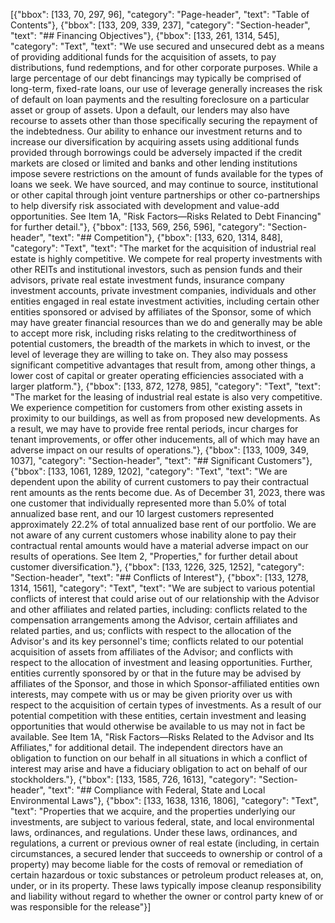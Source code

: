 [{"bbox": [133, 70, 297, 96], "category": "Page-header", "text": "Table of Contents"}, {"bbox": [133, 209, 339, 237], "category": "Section-header", "text": "## Financing Objectives"}, {"bbox": [133, 261, 1314, 545], "category": "Text", "text": "We use secured and unsecured debt as a means of providing additional funds for the acquisition of assets, to pay distributions, fund redemptions, and for other corporate purposes. While a large percentage of our debt financings may typically be comprised of long-term, fixed-rate loans, our use of leverage generally increases the risk of default on loan payments and the resulting foreclosure on a particular asset or group of assets. Upon a default, our lenders may also have recourse to assets other than those specifically securing the repayment of the indebtedness. Our ability to enhance our investment returns and to increase our diversification by acquiring assets using additional funds provided through borrowings could be adversely impacted if the credit markets are closed or limited and banks and other lending institutions impose severe restrictions on the amount of funds available for the types of loans we seek. We have sourced, and may continue to source, institutional or other capital through joint venture partnerships or other co-partnerships to help diversify risk associated with development and value-add opportunities. See Item 1A, \"Risk Factors—Risks Related to Debt Financing\" for further detail."}, {"bbox": [133, 569, 256, 596], "category": "Section-header", "text": "## Competition"}, {"bbox": [133, 620, 1314, 848], "category": "Text", "text": "The market for the acquisition of industrial real estate is highly competitive. We compete for real property investments with other REITs and institutional investors, such as pension funds and their advisors, private real estate investment funds, insurance company investment accounts, private investment companies, individuals and other entities engaged in real estate investment activities, including certain other entities sponsored or advised by affiliates of the Sponsor, some of which may have greater financial resources than we do and generally may be able to accept more risk, including risks relating to the creditworthiness of potential customers, the breadth of the markets in which to invest, or the level of leverage they are willing to take on. They also may possess significant competitive advantages that result from, among other things, a lower cost of capital or greater operating efficiencies associated with a larger platform."}, {"bbox": [133, 872, 1278, 985], "category": "Text", "text": "The market for the leasing of industrial real estate is also very competitive. We experience competition for customers from other existing assets in proximity to our buildings, as well as from proposed new developments. As a result, we may have to provide free rental periods, incur charges for tenant improvements, or offer other inducements, all of which may have an adverse impact on our results of operations."}, {"bbox": [133, 1009, 349, 1037], "category": "Section-header", "text": "## Significant Customers"}, {"bbox": [133, 1061, 1289, 1202], "category": "Text", "text": "We are dependent upon the ability of current customers to pay their contractual rent amounts as the rents become due. As of December 31, 2023, there was one customer that individually represented more than 5.0% of total annualized base rent, and our 10 largest customers represented approximately 22.2% of total annualized base rent of our portfolio. We are not aware of any current customers whose inability alone to pay their contractual rental amounts would have a material adverse impact on our results of operations. See Item 2, \"Properties,\" for further detail about customer diversification."}, {"bbox": [133, 1226, 325, 1252], "category": "Section-header", "text": "## Conflicts of Interest"}, {"bbox": [133, 1278, 1314, 1561], "category": "Text", "text": "We are subject to various potential conflicts of interest that could arise out of our relationship with the Advisor and other affiliates and related parties, including: conflicts related to the compensation arrangements among the Advisor, certain affiliates and related parties, and us; conflicts with respect to the allocation of the Advisor's and its key personnel's time; conflicts related to our potential acquisition of assets from affiliates of the Advisor; and conflicts with respect to the allocation of investment and leasing opportunities. Further, entities currently sponsored by or that in the future may be advised by affiliates of the Sponsor, and those in which Sponsor-affiliated entities own interests, may compete with us or may be given priority over us with respect to the acquisition of certain types of investments. As a result of our potential competition with these entities, certain investment and leasing opportunities that would otherwise be available to us may not in fact be available. See Item 1A, \"Risk Factors—Risks Related to the Advisor and Its Affiliates,\" for additional detail. The independent directors have an obligation to function on our behalf in all situations in which a conflict of interest may arise and have a fiduciary obligation to act on behalf of our stockholders."}, {"bbox": [133, 1585, 726, 1613], "category": "Section-header", "text": "## Compliance with Federal, State and Local Environmental Laws"}, {"bbox": [133, 1638, 1316, 1806], "category": "Text", "text": "Properties that we acquire, and the properties underlying our investments, are subject to various federal, state, and local environmental laws, ordinances, and regulations. Under these laws, ordinances, and regulations, a current or previous owner of real estate (including, in certain circumstances, a secured lender that succeeds to ownership or control of a property) may become liable for the costs of removal or remediation of certain hazardous or toxic substances or petroleum product releases at, on, under, or in its property. These laws typically impose cleanup responsibility and liability without regard to whether the owner or control party knew of or was responsible for the release"}]